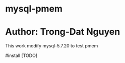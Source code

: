 # mysql-pmem
# Author: Trong-Dat Nguyen

This work modify mysql-5.7.20 to test pmem

#install
[TODO]
